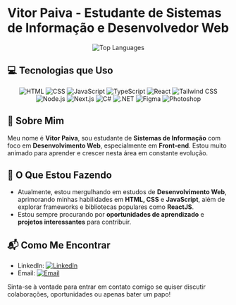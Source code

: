# Vitor Paiva - Estudante de Sistemas de Informação e Desenvolvedor Web



<p align="center">
  <img src="https://github-readme-stats-git-masterrstaa-rickstaa.vercel.app/api/top-langs/?username=vitorpaiv4&bg_color=000&border_color=179443&title_color=179443&text_color=FFF" alt="Top Languages" />
</p>


## 💻 Tecnologias que Uso
<p align="center">
  <img src="https://img.shields.io/badge/-HTML-orange?style=flat-square&logo=html5&logoColor=white" alt="HTML" />
  <img src="https://img.shields.io/badge/-CSS-blue?style=flat-square&logo=css3&logoColor=white" alt="CSS" />
  <img src="https://img.shields.io/badge/-JavaScript-yellow?style=flat-square&logo=javascript&logoColor=white" alt="JavaScript" />
  <img src="https://img.shields.io/badge/-TypeScript-blue?style=flat-square&logo=typescript&logoColor=white" alt="TypeScript" />
  <img src="https://img.shields.io/badge/-React-blue?style=flat-square&logo=react&logoColor=white" alt="React" />
  <img src="https://img.shields.io/badge/-Tailwind_CSS-38B2AC?style=flat-square&logo=tailwind-css&logoColor=white" alt="Tailwind CSS" />
  <img src="https://img.shields.io/badge/-Node.js-339933?style=flat-square&logo=node.js&logoColor=white" alt="Node.js" />
  <img src="https://img.shields.io/badge/-Next.js-black?style=flat-square&logo=next.js&logoColor=white" alt="Next.js" />
  <img src="https://img.shields.io/badge/-C%23-239120?style=flat-square&logo=c-sharp&logoColor=white" alt="C#" />
  <img src="https://img.shields.io/badge/-.NET-512BD4?style=flat-square&logo=.net&logoColor=white" alt=".NET" />
  <img src="https://img.shields.io/badge/-Figma-F24E1E?style=flat-square&logo=figma&logoColor=white" alt="Figma" />
  <img src="https://img.shields.io/badge/-Photoshop-31A8FF?style=flat-square&logo=adobe-photoshop&logoColor=white" alt="Photoshop" />
</p>


## 📖 Sobre Mim
Meu nome é **Vitor Paiva**, sou estudante de **Sistemas de Informação** com foco em **Desenvolvimento Web**, especialmente em **Front-end**. Estou muito animado para aprender e crescer nesta área em constante evolução.

## 🚀 O Que Estou Fazendo
- Atualmente, estou mergulhando em estudos de **Desenvolvimento Web**, aprimorando minhas habilidades em **HTML, CSS** e **JavaScript**, além de explorar frameworks e bibliotecas populares como **ReactJS**.
- Estou sempre procurando por **oportunidades de aprendizado** e **projetos interessantes** para contribuir.

## 📬 Como Me Encontrar
- LinkedIn: [![LinkedIn](https://img.shields.io/badge/-LinkedIn-blue?style=flat-square&logo=linkedin&logoColor=white)](https://www.linkedin.com/in/vitor-paiva-programador/)
- Email: [![Email](https://img.shields.io/badge/-Email-red?style=flat-square&logo=gmail&logoColor=white)](mailto:paivavitorr@outlook.com)

Sinta-se à vontade para entrar em contato comigo se quiser discutir colaborações, oportunidades ou apenas bater um papo!




